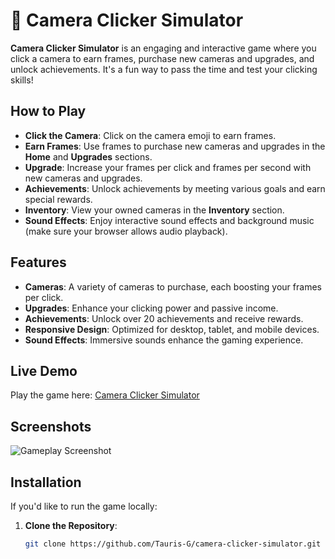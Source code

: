 # 📸 Camera Clicker Simulator

**Camera Clicker Simulator** is an engaging and interactive game where you click a camera to earn frames, purchase new cameras and upgrades, and unlock achievements. It's a fun way to pass the time and test your clicking skills!

## **How to Play**

- **Click the Camera**: Click on the camera emoji to earn frames.
- **Earn Frames**: Use frames to purchase new cameras and upgrades in the **Home** and **Upgrades** sections.
- **Upgrade**: Increase your frames per click and frames per second with new cameras and upgrades.
- **Achievements**: Unlock achievements by meeting various goals and earn special rewards.
- **Inventory**: View your owned cameras in the **Inventory** section.
- **Sound Effects**: Enjoy interactive sound effects and background music (make sure your browser allows audio playback).

## **Features**

- **Cameras**: A variety of cameras to purchase, each boosting your frames per click.
- **Upgrades**: Enhance your clicking power and passive income.
- **Achievements**: Unlock over 20 achievements and receive rewards.
- **Responsive Design**: Optimized for desktop, tablet, and mobile devices.
- **Sound Effects**: Immersive sounds enhance the gaming experience.

## **Live Demo**

Play the game here: [Camera Clicker Simulator](https://Tauris-G.github.io/camera-clicker-simulator/)

## **Screenshots**

![Gameplay Screenshot](images/screenshot1.png)

## **Installation**

If you'd like to run the game locally:

1. **Clone the Repository**:

   ```bash
   git clone https://github.com/Tauris-G/camera-clicker-simulator.git
